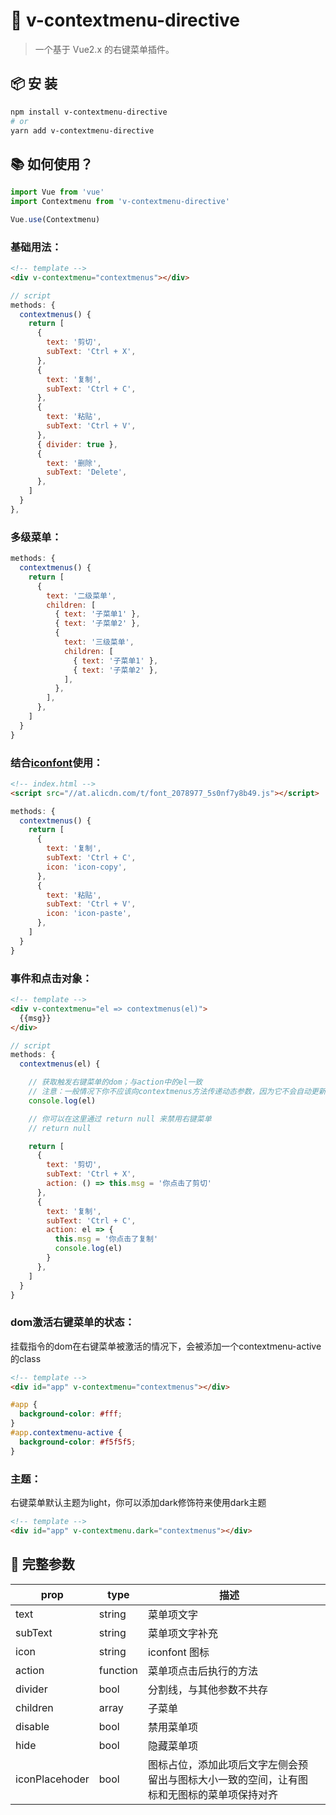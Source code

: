 # 🌈 v-contextmenu-directive

> 一个基于 Vue2.x 的右键菜单插件。


## 📦 安 装
```bash
npm install v-contextmenu-directive
# or
yarn add v-contextmenu-directive
```


## 📚 如何使用？
```javascript
import Vue from 'vue'
import Contextmenu from 'v-contextmenu-directive'

Vue.use(Contextmenu)
```


### 基础用法：
```html
<!-- template -->
<div v-contextmenu="contextmenus"></div>
```
```javascript
// script
methods: {
  contextmenus() {
    return [
      {
        text: '剪切',
        subText: 'Ctrl + X',
      },
      {
        text: '复制',
        subText: 'Ctrl + C',
      },
      {
        text: '粘贴',
        subText: 'Ctrl + V',
      },
      { divider: true },
      {
        text: '删除',
        subText: 'Delete',
      },
    ]
  }
},
```


### 多级菜单：
```javascript
methods: {
  contextmenus() {
    return [
      {
        text: '二级菜单',
        children: [
          { text: '子菜单1' },
          { text: '子菜单2' },
          {
            text: '三级菜单',
            children: [
              { text: '子菜单1' },
              { text: '子菜单2' },
            ],
          },
        ],
      },
    ]
  }
}
```


### 结合[iconfont](https://www.iconfont.cn/)使用：
```html
<!-- index.html -->
<script src="//at.alicdn.com/t/font_2078977_5s0nf7y8b49.js"></script>
```
```javascript
methods: {
  contextmenus() {
    return [
      {
        text: '复制',
        subText: 'Ctrl + C',
        icon: 'icon-copy',
      },
      {
        text: '粘贴',
        subText: 'Ctrl + V',
        icon: 'icon-paste',
      },
    ]
  }
}
```


### 事件和点击对象：
```html
<!-- template -->
<div v-contextmenu="el => contextmenus(el)">
  {{msg}}
</div>
```
```javascript
// script
methods: {
  contextmenus(el) {

    // 获取触发右键菜单的dom；与action中的el一致
    // 注意：一般情况下你不应该向contextmenus方法传递动态参数，因为它不会自动更新，正确的做法是向触发右键菜单的dom上绑定dataset，然后在这里通过el.dataset来获取动态的值
    console.log(el)

    // 你可以在这里通过 return null 来禁用右键菜单
    // return null

    return [
      {
        text: '剪切',
        subText: 'Ctrl + X',
        action: () => this.msg = '你点击了剪切'
      },
      {
        text: '复制',
        subText: 'Ctrl + C',
        action: el => {
          this.msg = '你点击了复制'
          console.log(el)
        }
      },
    ]
  }
}
```


### dom激活右键菜单的状态：
挂载指令的dom在右键菜单被激活的情况下，会被添加一个contextmenu-active的class
```html
<!-- template -->
<div id="app" v-contextmenu="contextmenus"></div>
```

```css
#app {
  background-color: #fff;
}
#app.contextmenu-active {
  background-color: #f5f5f5;
}
```


### 主题：
右键菜单默认主题为light，你可以添加dark修饰符来使用dark主题
```html
<!-- template -->
<div id="app" v-contextmenu.dark="contextmenus"></div>
```


## 📒 完整参数
| prop           | type     | 描述                                            |   |
|----------------|----------|-----------------------------------------------|---|
| text           | string   | 菜单项文字                                         |   |
| subText        | string   | 菜单项文字补充                                       |   |
| icon           | string   | iconfont 图标                                   |   |
| action         | function | 菜单项点击后执行的方法                                   |   |
| divider        | bool     | 分割线，与其他参数不共存                                  |   |
| children       | array    | 子菜单                                           |   |
| disable        | bool     | 禁用菜单项                                         |   |
| hide           | bool     | 隐藏菜单项                                         |   |
| iconPlacehoder | bool     | 图标占位，添加此项后文字左侧会预留出与图标大小一致的空间，让有图标和无图标的菜单项保持对齐 |   |